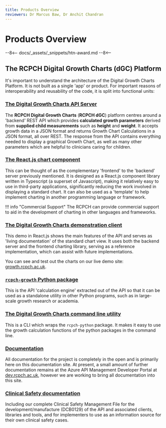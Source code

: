 ```yaml
---
title: Products Overview
reviewers: Dr Marcus Baw, Dr Anchit Chandran
---
```


# Products Overview

--8<--
docs/_assets/_snippets/htn-award.md
--8<--

## The RCPCH Digital Growth Charts (dGC) Platform

It's important to understand the architecture of the Digital Growth Charts Platform. It is not built as a single 'app' or product. For important reasons of interoperability and reusability of the code, it is split into functional units:

### [The Digital Growth Charts API Server](../products/api-server.md)

The **RCPCH Digital Growth Charts** (**RCPCH dGC**) platform centres around a 'backend' REST API which provides **calculated growth parameters** derived from **supplied child measurements** such as **height** and **weight**. It accepts growth data in a JSON format and returns Growth Chart Calculations in a JSON format, all over REST. The response from the API contains everything needed to display a graphical Growth Chart, as well as many other parameters which are helpful to clinicians caring for children.

### [The React.js chart component](../products/react-component.md)

This can be thought of as the complementary 'frontend' to the 'backend' server previously mentioned. It is designed as a React.js component library written in Typescript (a superset of Javascript), making it relatively easy to use in third-party applications, significantly reducing the work involved in displaying a standard chart. It can also be used as a 'template' to help implement charting in another programming language or framework.

!!! info "Commercial Support"
    The RCPCH can provide commercial support to aid in the development of charting in other languages and frameworks.

### [The Digital Growth Charts demonstration client](../products/react-client.md)

This demo in React.js shows the main features of the API and serves as 'living documentation' of the standard chart view. It uses both the backend server and the frontend charting library, serving as a reference implementation, which can assist with future implementations.

You can see and test out the charts on our live demo site: [growth.rcpch.ac.uk](https://growth.rcpch.ac.uk).

### [`rcpch-growth` Python package](../products/python-library.md)

This is the API 'calculation engine' extracted out of the API so that it can be used as a standalone utility in other Python programs, such as in large-scale growth research or academia.

### [The Digital Growth Charts command line utility](../products/command-line-client.md)

This is a CLI which wraps the `rcpch-python` package. It makes it easy to use the growth calculation functions of the python packages in the command line.

### [Documentation](/)

All documentation for the project is completely in the open and is primarily here on this documentation site. At present, a small amount of further documentation remains at the Azure API Management Developer Portal at [dev.rcpch.ac.uk](https://dev.rcpch.ac.uk), however we are working to bring all documentation into this site.

### [Clinical Safety documentation](../safety/overview.md)

Including our complete Clinical Safety Management File for the development/manufacture (DCB0129) of the API and associated clients, libraries and tools, and for implementers to use as an information source for their own clinical safety cases.

